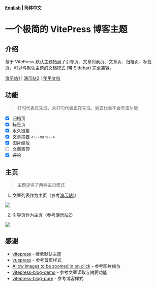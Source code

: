 **[English](/README.md) | 简体中文**

# 一个极简的 VitePress 博客主题

## 介绍

基于 VitePress 默认主题拓展了引导页、文章列表页、文章页、归档页、标签页，可以与默认主题的文档模式 (带 Sidebar) 完全兼容。

[演示站1](https://zhichao.org) | [演示站2](https://izhichao.github.io/vitepress-theme-minimalism) | [使用文档](https://zhichao.org/posts/minimalism.html)

## 功能

> 打勾代表已完成，未打勾代表正在完成，划去代表不会有该功能

- [x] 归档页
- [x] 标签页
- [x] 永久链接
- [x] 文章摘要 `<!--more-->`
- [x] 图片缩放
- [ ] 文章置顶
- [x] ~~评论~~

## 主页

>  主题提供了两种主页模式

1. 文章列表作为主页（参考[演示站1](https://izhichao.github.io/vitepress-theme-minimalism)）

![](https://img.erpweb.eu.org/imgs/2023/10/4ec9a01282ed2c05.png)

2. 引导页作为主页（参考[演示站2](https://izhichao.github.io/vitepress-theme-minimalism)）

![](https://img.erpweb.eu.org/imgs/2023/10/5ba99dc0cf4e3e04.png)

## 感谢

- [vitepress](https://github.com/vuejs/vitepress) - 继承默认主题
- [vuepress](https://github.com/vuejs/vuepress) - 参考首页样式
- [Allow images to be zoomed in on click](https://github.com/vuejs/vitepress/issues/854) - 参考图片缩放
- [vitepress-blog-demo](https://github.com/brc-dd/vitepress-blog-demo) - 参考文章读取与摘要功能
- [vitepress-blog-pure](https://github.com/airene/vitepress-blog-pure) - 参考博客样式